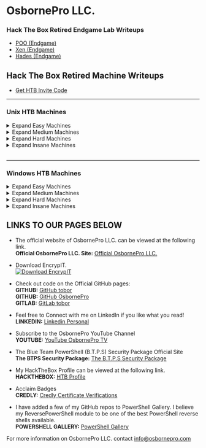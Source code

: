 # OsbornePro LLC.
### Hack The Box Retired Endgame Lab Writeups
- [POO (Endgame)](https://writeups.osbornepro.com/POO.pdf)
- [Xen (Endgame)](https://writeups.osbornepro.com/Xen.pdf)
- [Hades (Endgame)](https://writeups.osbornepro.com/Hades.pdf)

## Hack The Box Retired Machine Writeups

- [Get HTB Invite Code](https://writeups.osbornepro.com/Get_HTB_Invite_Code.pdf)

---

### Unix HTB Machines

<details>
  <summary>Expand Easy Machines</summary>
  
  <h4>Easy</h4>

<li><a href="https://writeups.osbornepro.com/Academy.pdf">Academy</a></li>
<li><a href="https://writeups.osbornepro.com/Admirer.pdf">Admirer</a></li>
<li><a href="https://writeups.osbornepro.com/Backdoor.pdf">Backdoor</a></li>
<li><a href="https://writeups.osbornepro.com/Doctor.pdf">Doctor</a></li>
<li><a href="https://writeups.osbornepro.com/Friendzone.pdf">Friendzone</a></li>
<li><a href="https://writeups.osbornepro.com/Luanne.pdf">Luanne</a></li>
<li><a href="https://writeups.osbornepro.com/OpenAdmin.pdf">OpenAdmin</a></li>
<li><a href="https://writeups.osbornepro.com/Pandora.pdf">Pandora</a></li>
<li><a href="https://writeups.osbornepro.com/Postman.pdf">Postman</a></li>
<li><a href="https://writeups.osbornepro.com/Tabby.pdf">Tabby</a></li>
<li><a href="https://writeups.osbornepro.com/Traceback.pdf">Traceback</a></li>
<li><a href="https://writeups.osbornepro.com/Traverxec.pdf">Traverxec</a></li>
  <li><a href="https://writeups.osbornepro.com/Writeup.pdf">Writeup</a></li>

</details>


<details>
  <summary>Expand Medium Machines</summary>
  
  <h4>Medium</h4>
      
<li><a href="https://writeups.osbornepro.com/AI.pdf">AI</a></li>
<li><a href="https://writeups.osbornepro.com/Bitlab.pdf">Bitlab</a></li>
<li><a href="https://writeups.osbornepro.com/Book.pdf">Book</a></li>
<li><a href="https://writeups.osbornepro.com/Cache.pdf">Cache</a></li>
<li><a href="https://writeups.osbornepro.com/Craft.pdf">Craft</a></li>
<li><a href="https://writeups.osbornepro.com/Jewel.pdf">Jewel</a></li>
<li><a href="https://writeups.osbornepro.com/Luke.pdf">Luke</a></li>
<li><a href="https://writeups.osbornepro.com/Magic.pdf">Magic</a></li>
<li><a href="https://writeups.osbornepro.com/Mango.pdf">Mango</a></li>
<li><a href="https://writeups.osbornepro.com/Meta.pdf">Meta</a></li>
<li><a href="https://writeups.osbornepro.com/Obscurity.pdf">Obscurity</a></li>
<li><a href="https://writeups.osbornepro.com/OpenKeyS.pdf">OpenKeyS</a></li>
<li><a href="https://writeups.osbornepro.com/Passage.pdf">Passage</a></li>
<li><a href="https://writeups.osbornepro.com/SneakyMailer.pdf">SneakyMailer</a></li>
<li><a href="https://writeups.osbornepro.com/Time.pdf">Time</a></li>
<li><a href="https://writeups.osbornepro.com/Timing.pdf">Timing</a></li>
<li><a href="https://writeups.osbornepro.com/Unicode.pdf">Unicode</a></li>
<li><a href="https://writeups.osbornepro.com/Wall.pdf">Wall</a></li>
  
</details>

<details>
  <summary>Expand Hard Machines</summary>
  
  <h4>Hard</h4>

<li><a href="https://writeups.osbornepro.com/Compromised.pdf">Compromised</a></li>
<li><a href="https://writeups.osbornepro.com/Feline.pdf">Feline</a></li>
<li><a href="https://writeups.osbornepro.com/ForwardSlash.pdf">ForwardSlash</a></li>
<li><a href="https://writeups.osbornepro.com/Intense.pdf">Intense</a></li>
<li><a href="https://writeups.osbornepro.com/Patents.pdf">Patents</a></li>
<li><a href="https://writeups.osbornepro.com/Player.pdf">Player</a></li>
<li><a href="https://writeups.osbornepro.com/Quick.pdf">Quick</a></li>
<li><a href="https://writeups.osbornepro.com/Registry.pdf">Registry</a></li>
<li><a href="https://writeups.osbornepro.com/Scavenger.pdf">Scavenger</a></li>
<li><a href="https://writeups.osbornepro.com/Travel.pdf">Travel</a></li>
<li><a href="https://writeups.osbornepro.com/Unbalanced.pdf">Unbalanced</a></li>
<li><a href="https://writeups.osbornepro.com/Zetta.pdf">Zetta</a></li>
      
</details>

<details>
  <summary>Expand Insane Machines</summary>
  
  <h4>Insane</h4>

<li><a href="https://writeups.osbornepro.com/CTF.pdf">CTF</a></li>
<li><a href="https://writeups.osbornepro.com/CrossFit.pdf">CrossFit</a></li>
<li><a href="https://writeups.osbornepro.com/Dyplesher.pdf">Dyplesher</a></li>
<li><a href="https://writeups.osbornepro.com/Fortune.pdf">Fortune</a></li>
<li><a href="https://writeups.osbornepro.com/PlayerTwo.pdf">PlayerTwo</a></li>
<li><a href="https://writeups.osbornepro.com/RopeTwo.pdf">RopeTwo</a></li>
<li><a href="https://writeups.osbornepro.com/Smasher2.pdf">Smasher2</a></li>
      
</details>
<br>

---

### Windows HTB Machines

<details>
  <summary>Expand Easy Machines</summary>
  
  <h4>Easy</h4>

<li><a href="https://writeups.osbornepro.com/Bastion.pdf">Bastion</a></li>
<li><a href="https://writeups.osbornepro.com/Blunder.pdf">Blunder</a></li>
<li><a href="https://writeups.osbornepro.com/Buff.pdf">Buff</a></li>
<li><a href="https://writeups.osbornepro.com/Forest.pdf">Forest</a></li>
<li><a href="https://writeups.osbornepro.com/Heist.pdf">Heist</a></li>
<li><a href="https://writeups.osbornepro.com/Nest.pdf">Nest</a></li>
<li><a href="https://writeups.osbornepro.com/NetMon.pdf">NetMon</a></li>
<li><a href="https://writeups.osbornepro.com/Omni.pdf">Omni</a></li>
<li><a href="https://writeups.osbornepro.com/Remote.pdf">Remote</a></li>
<li><a href="https://writeups.osbornepro.com/Sauna.pdf">Sauna</a></li>
<li><a href="https://writeups.osbornepro.com/ServMon.pdf">ServMon</a></li>

</details>

<details>
  <summary>Expand Medium Machines</summary>
  
  <h4>Medium</h4>

<li><a href="https://writeups.osbornepro.com/Cascade.pdf">Cascade</a></li>
<li><a href="https://writeups.osbornepro.com/Fuse.pdf">Fuse</a></li>
<li><a href="https://writeups.osbornepro.com/Json.pdf">Json</a></li>
<li><a href="https://writeups.osbornepro.com/Monteverde.pdf">Monteverde</a></li>
<li><a href="https://writeups.osbornepro.com/Querier.pdf">Querier</a></li>
<li><a href="https://writeups.osbornepro.com/Resolute.pdf">Resolute</a></li>
<li><a href="https://writeups.osbornepro.com/Sniper.pdf">Sniper</a></li>
<li><a href="https://writeups.osbornepro.com/Worker.pdf">Worker</a></li>
</details>

<details>
  <summary>Expand Hard Machines</summary>
  
  <h4>Hard</h4>
  
<li><a href="https://writeups.osbornepro.com/Blackfield.pdf">Blackfield</a></li>
<li><a href="https://writeups.osbornepro.com/Conceal.pdf">Conceal</a></li>
<li><a href="https://writeups.osbornepro.com/Control.pdf">Control</a></li>
<li><a href="https://writeups.osbornepro.com/HelpLine.pdf">Helpline</a></li>
<li><a href="https://writeups.osbornepro.com/RE.pdf">RE</a></li>
</details>

<details>
  <summary>Expand Insane Machines</summary>
  
  <h4>Insane</h4>

<li><a href="https://writeups.osbornepro.com/BankRobber.pdf">BankRobber</a></li>
<li><a href="https://writeups.osbornepro.com/HackBack.pdf">HackBack</a></li>
<li><a href="https://writeups.osbornepro.com/Multimaster.pdf">Multimaster</a></li>
  
</details>

## LINKS TO OUR PAGES BELOW
- The official website of OsbornePro LLC. can be viewed at the following link.<br>
__Official OsbornePro LLC. Site:__ [Official OsbornePro LLC.](https://osbornepro.com)

- Download EncrypIT.<br>
[![Download EncrypIT](https://a.fsdn.com/con/app/sf-download-button)](https://sourceforge.net/projects/encrypit/files/latest/download)

- Check out code on the Official GitHub pages: <br>
__GITHUB:__ [GitHub tobor](https://github.com/tobor88) <br>
__GITHUB:__ [GitHub OsbornePro](https://github.com/osbornepro)<br>
__GITLAB:__ [GitLab tobor](https://gitlab.com/tobor88)<br>

- Feel free to Connect with me on LinkedIn if you like what you read!<br>
__LINKEDIN:__ [Linkedin Personal](https://www.linkedin.com/in/roberthosborne/)

- Subscribe to the OsbornePro YouTube Channel<br>
__YOUTUBE:__ [YouTube OsbornePro TV](https://www.youtube.com/c/OsborneProLLC)

- The Blue Team PowerShell (B.T.P.S) Security Package Official Site <br>
__The BTPS Security Package:__ [The B.T.P.S Security Package](https://btpssecpack.osbornepro.com)

- My HackTheBox Profile can be viewed at the following link.<br>
__HACKTHEBOX:__ [HTB Profile](https://www.hackthebox.eu/profile/52286)

- Acclaim Badges<br>
__CREDLY:__ [Credly Certificate Verifications](https://www.credly.com/users/roberthosborne/badges)

- I have added a few of my GitHub repos to PowerShell Gallery. I believe my ReversePowerShell module to be one of the best PowerShell reverse shells available.<br>
__POWERSHELL GALLERY:__ [PowerShell Gallery](https://www.powershellgallery.com/profiles/tobor)

For more information on OsbornePro LLC. contact info@osbornepro.com 
